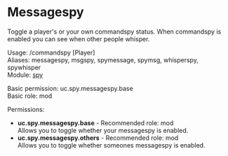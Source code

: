 Messagespy
====
Toggle a player's or your own commandspy status. When commandspy is enabled you can see when other people whisper.

Usage: /commandspy [Player]<br>
Aliases: messagespy, msgspy, spymessage, spymsg, whisperspy, spywhisper<br>
Module: [spy](../modules/spy.md)<br>

Basic permission: uc.spy.messagespy.base<br>
Basic role: mod<br>

Permissions: <br>
* **uc.spy.messagespy.base** - Recommended role: mod<br>Allows you to toggle whether your messagespy is enabled.
* **uc.spy.messagespy.others** - Recommended role: mod<br>Allows you to toggle whether someones messagespy is enabled.
